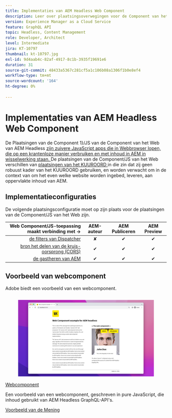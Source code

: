 ```yaml
---
title: Implementaties van AEM Headless Web Component
description: Leer over plaatsingsoverwegingen voor de Component van het Web/zuivere op JS-Gebaseerde plaatsingen van AEM Headless.
version: Experience Manager as a Cloud Service
feature: GraphQL API
topic: Headless, Content Management
role: Developer, Architect
level: Intermediate
jira: KT-10797
thumbnail: kt-10797.jpg
exl-id: 9d4aab4c-82af-4917-8c1b-3935f19691e6
duration: 31
source-git-commit: 48433a5367c281cf5a1c106b08a1306f1b0e8ef4
workflow-type: tm+mt
source-wordcount: '164'
ht-degree: 0%

---
```


# Implementaties van AEM Headless Web Component

De Plaatsingen van de Component 1&rbrace;/JS van de Component van het Web van AEM Headless [ zijn zuivere JavaScript apps die in Webbrowser lopen, die op een krantenloze manier verbruiken en met inhoud in AEM in wisselwerking staan. ](https://developer.mozilla.org/en-US/docs/Web/Web_Components) De plaatsingen van de Component/JS van het Web verschillen van [ plaatsingen van het KUUROORD ](./spa.md) in die zin dat zij geen robuust kader van het KUUROORD gebruiken, en worden verwacht om in de context van om het even welke website worden ingebed, leveren, aan oppervlakte inhoud van AEM.


## Implementatieconfiguraties

De volgende plaatsingsconfiguratie moet op zijn plaats voor de plaatsingen van de Component/JS van het Web zijn.

| Web Component/JS-toepassing maakt verbinding met → | AEM-auteur | AEM Publiceren | AEM Preview |
|---------------------------------------------------:|:----------:|:-----------:|:-----------:|
| [ de filters van Dispatcher ](./configurations/dispatcher-filters.md) | ✘ | ✔ | ✔ |
| [ bron het delen van de kruis-oorsprong (CORS) ](./configurations/cors.md) | ✔ | ✔ | ✔ |
| [ de gastheren van AEM ](./configurations/aem-hosts.md) | ✔ | ✔ | ✔ |

## Voorbeeld van webcomponent

Adobe biedt een voorbeeld van een webcomponent.

<div class="columns is-multiline">
    <!-- Web Component -->
    <div class="column is-half-tablet is-half-desktop is-one-third-widescreen" aria-label="Web Component" tabindex="0">
       <div class="card">
           <div class="card-image">
               <figure class="image is-16by9">
                   <a href="../example-apps/web-component.md" title="Webcomponent" tabindex="-1">
                       <img class="is-bordered-r-small" src="../example-apps/assets/web-component/web-component-card.png" alt="Webcomponent">
                   </a>
               </figure>
           </div>
           <div class="card-content is-padded-small">
               <div class="content">
                   <p class="headline is-size-6 has-text-weight-bold"><a href="../example-apps/web-component.md" title="Webcomponent">Webcomponent</a></p>
                   <p class="is-size-6">Een voorbeeld van een webcomponent, geschreven in pure JavaScript, die inhoud gebruikt van AEM Headless GraphQL-API's.</p>
                   <a href="../example-apps/web-component.md" class="spectrum-Button spectrum-Button--outline spectrum-Button--primary spectrum-Button--sizeM">
                       <span class="spectrum-Button-label has-no-wrap has-text-weight-bold"> Voorbeeld van de Mening </span>
                   </a>
               </div>
           </div>
       </div>
    </div>
</div>
